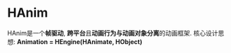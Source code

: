 # HAnim
HAnim是一个**帧驱动**, **跨平台**且**动画行为与动画对象分离**的动画框架.  核心设计思想: **Animation =  HEngine(HAnimate, HObject)**
